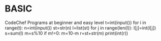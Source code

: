 # BASIC
CodeChef Programs at beginner and easy level
t=int(input())
for i in range(t):
    n=int(input())
    st=str(n)
    l=list(st)
    for j in range(len(l)):
        l[j]=int(l[j])
    s=sum(l)
    m=s%10 
    if m!=0:
        m=10-m 
    r=st+str(m)
    print(int(r))

